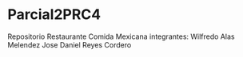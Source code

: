 # Parcial2PRC4
Repositorio Restaurante Comida Mexicana
integrantes:
Wilfredo Alas Melendez
Jose Daniel Reyes Cordero 
